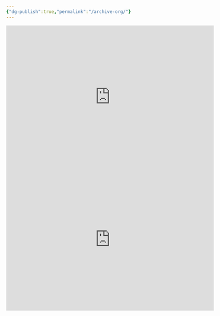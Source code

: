 ```yaml
---
{"dg-publish":true,"permalink":"/archive-org/"}
---
```


<iframe src="https://archive.org/embed/thirdwavedemocra0000hunt" width="560" height="384" frameborder="0" webkitallowfullscreen="true" mozallowfullscreen="true" allowfullscreen></iframe>

<iframe src="https://archive.org/embed/theoryofdemocrac00sart" width="560" height="384" frameborder="0" webkitallowfullscreen="true" mozallowfullscreen="true" allowfullscreen></iframe>
